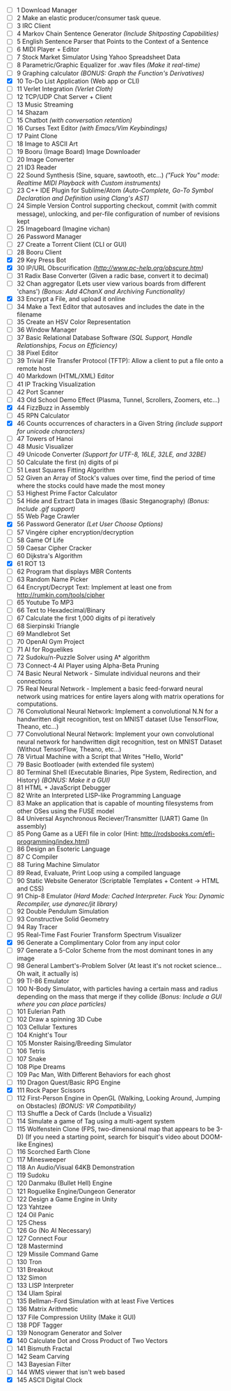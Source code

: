 - [ ] 1 Download Manager
- [ ] 2 Make an elastic producer/consumer task queue.
- [ ] 3 IRC Client
- [ ] 4 Markov Chain Sentence Generator *(Include Shitposting Capabilities)* 
- [ ] 5 English Sentence Parser that Points to the Context of a Sentence
- [ ] 6 MIDI Player + Editor 
- [ ] 7 Stock Market Simulator Using Yahoo Spreadsheet Data
- [ ] 8 Parametric/Graphic Equalizer for .wav files *(Make it real-time)* 
- [ ] 9 Graphing calculator *(BONUS: Graph the Function's Derivatives)* 
- [x] 10 To-Do List Application (Web app or CLI) 
- [ ] 11 Verlet Integration *(Verlet Cloth)*
- [ ] 12 TCP/UDP Chat Server + Client
- [ ] 13 Music Streaming
- [ ] 14 Shazam
- [ ] 15 Chatbot *(with conversation retention)*
- [ ] 16 Curses Text Editor *(with Emacs/Vim Keybindings)*
- [ ] 17 Paint Clone 
- [ ] 18 Image to ASCII Art 
- [ ] 19 Booru (Image Board) Image Downloader
- [ ] 20 Image Converter
- [ ] 21 ID3 Reader
- [ ] 22 Sound Synthesis (Sine, square, sawtooth, etc...) *("Fuck You" mode: Realtime MIDI Playback with Custom instruments)*
- [ ] 23 C++ IDE Plugin for Sublime/Atom *(Auto-Complete, Go-To Symbol Declaration and Definition using Clang's AST)* 
- [ ] 24 Simple Version Control supporting checkout, commit (with commit message), unlocking, and per-file configuration of number of revisions kept
- [ ] 25 Imageboard (Imagine vichan) 
- [ ] 26 Password Manager 
- [ ] 27 Create a Torrent Client (CLI or GUI) 
- [ ] 28 Booru Client 
- [x] 29 Key Press Bot
- [x] 30 IP/URL Obscurification *(http://www.pc-help.org/obscure.htm)* 
- [ ] 31 Radix Base Converter (Given a radic base, convert it to decimal)
- [ ] 32 Chan aggregator (Lets user view various boards from different 'chans') *(Bonus: Add 4ChanX and Archiving Functionality)* 
- [x] 33 Encrypt a File, and upload it online 
- [ ] 34 Make a Text Editor that autosaves and includes the date in the filename 
- [ ] 35 Create an HSV Color Representation 
- [ ] 36 Window Manager 
- [ ] 37 Basic Relational Database Software *(SQL Support, Handle Relationships, Focus on Efficiency)* 
- [ ] 38 Pixel Editor 
- [ ] 39 Trivial File Transfer Protocol (TFTP): Allow a client to put a file onto a remote host 
- [ ] 40 Markdown (HTML/XML) Editor 
- [ ] 41 IP Tracking Visualization 
- [ ] 42 Port Scanner 
- [ ] 43 Old School Demo Effect (Plasma, Tunnel, Scrollers, Zoomers, etc...) 
- [x] 44 FizzBuzz in Assembly
- [ ] 45 RPN Calculator 
- [x] 46 Counts occurrences of characters in a Given String *(include support for unicode characters)* 
- [ ] 47 Towers of Hanoi
- [ ] 48 Music Visualizer
- [ ] 49 Unicode Converter *(Support for UTF-8, 16LE, 32LE, and 32BE)*
- [ ] 50 Calculate the first (n) digits of pi 
- [ ] 51 Least Squares Fitting Algorithm 
- [ ] 52 Given an Array of Stock's values over time, find the period of time where the stocks could have made the most money 
- [ ] 53 Highest Prime Factor Calculator 
- [ ] 54 Hide and Extract Data in images (Basic Steganography) *(Bonus: Include .gif support)* 
- [ ] 55 Web Page Crawler 
- [x] 56 Password Generator *(Let User Choose Options)* 
- [ ] 57 Vingére cipher encryption/decryption 
- [ ] 58 Game Of Life 
- [ ] 59 Caesar Cipher Cracker 
- [ ] 60 Dijkstra's Algorithm 
- [x] 61 ROT 13 
- [ ] 62 Program that displays MBR Contents 
- [ ] 63 Random Name Picker 
- [ ] 64 Encrypt/Decrypt Text: Implement at least one from http://rumkin.com/tools/cipher 
- [ ] 65 Youtube To MP3 
- [ ] 66 Text to Hexadecimal/Binary 
- [ ] 67 Calculate the first 1,000 digits of pi iteratively 
- [ ] 68 Sierpinski Triangle 
- [ ] 69 Mandlebrot Set
- [ ] 70 OpenAI Gym Project 
- [ ] 71 AI for Roguelikes 
- [ ] 72 Sudoku/n-Puzzle Solver using A* algorithm 
- [ ] 73 Connect-4 AI Player using Alpha-Beta Pruning 
- [ ] 74 Basic Neural Network - Simulate individual neurons and their connections 
- [ ] 75 Real Neural Network - Implement a basic feed-forward neural network using matrices for entire layers along with matrix operations for computations. 
- [ ] 76 Convolutional Neural Network: Implement a convolutional N.N for a handwritten digit recognition, test on MNIST dataset (Use TensorFlow, Theano, etc...) 
- [ ] 77 Convolutional Neural Network: Implement your own convolutional neural network for handwritten digit recognition, test on MNIST Dataset (Without TensorFlow, Theano, etc...) 
- [ ] 78 Virtual Machine with a Script that Writes "Hello, World" 
- [ ] 79 Basic Bootloader (with extended file system) 
- [ ] 80 Terminal Shell (Executable Binaries, Pipe System, Redirection, and History) *(BONUS: Make it a GUI)* 
- [ ] 81 HTML + JavaScript Debugger 
- [ ] 82 Write an Interpreted LISP-like Programming Language 
- [ ] 83 Make an application that is capable of mounting filesystems from other OSes using the FUSE model 
- [ ] 84 Universal Asynchronous Reciever/Transmitter (UART) Game (In assembly) 
- [ ] 85 Pong Game as a UEFI file in color (Hint: http://rodsbooks.com/efi-programming/index.html) 
- [ ] 86 Design an Esoteric Language 
- [ ] 87 C Compiler 
- [ ] 88 Turing Machine Simulator 
- [ ] 89 Read, Evaluate, Print Loop using a compiled language 
- [ ] 90 Static Website Generator (Scriptable Templates + Content → HTML and CSS)
- [ ] 91 Chip-8 Emulator *(Hard Mode: Cached Interpreter. Fuck You: Dynamic Recompiler, use dynarec/jit library)* 
- [ ] 92 Double Pendulum Simulation 
- [ ] 93 Constructive Solid Geometry 
- [ ] 94 Ray Tracer 
- [ ] 95 Real-Time Fast Fourier Transform Spectrum Visualizer 
- [x] 96 Generate a Complimentary Color from any input color 
- [ ] 97 Generate a 5-Color Scheme from the most dominant tones in any image 
- [ ] 98 General Lambert's-Problem Solver (At least it's not rocket science... Oh wait, it actually is) 
- [ ] 99 TI-86 Emulator 
- [ ] 100 N-Body Simulator, with particles having a certain mass and radius depending on the mass that merge if they collide *(Bonus: Include a GUI where you can place particles)* 
- [ ] 101 Eulerian Path 
- [ ] 102 Draw a spinning 3D Cube 
- [ ] 103 Cellular Textures 
- [ ] 104 Knight's Tour 
- [ ] 105 Monster Raising/Breeding Simulator 
- [ ] 106 Tetris 
- [ ] 107 Snake 
- [ ] 108 Pipe Dreams 
- [ ] 109 Pac Man, With Different Behaviors for each ghost 
- [ ] 110 Dragon Quest/Basic RPG Engine 
- [x] 111 Rock Paper Scissors 
- [ ] 112 First-Person Engine in OpenGL (Walking, Looking Around, Jumping on Obstacles) *(BONUS: VR Compatibility)* 
- [ ] 113 Shuffle a Deck of Cards (Include a Visualiz) 
- [ ] 114 Simulate a game of Tag using a multi-agent system 
- [ ] 115 Wolfenstein Clone (FPS, two-dimensional map that appears to be 3-D) (If you need a starting point, search for bisquit's video about DOOM-like Engines) 
- [ ] 116 Scorched Earth Clone 
- [ ] 117 Minesweeper 
- [ ] 118 An Audio/Visual 64KB Demonstration 
- [ ] 119 Sudoku 
- [ ] 120 Danmaku (Bullet Hell) Engine 
- [ ] 121 Roguelike Engine/Dungeon Generator 
- [ ] 122 Design a Game Engine in Unity 
- [ ] 123 Yahtzee 
- [ ] 124 Oil Panic 
- [ ] 125 Chess 
- [ ] 126 Go (No AI Necessary) 
- [ ] 127 Connect Four 
- [ ] 128 Mastermind 
- [ ] 129 Missile Command Game 
- [ ] 130 Tron 
- [ ] 131 Breakout 
- [ ] 132 Simon 
- [ ] 133 LISP Interpreter 
- [ ] 134 Ulam Spiral 
- [ ] 135 Bellman-Ford Simulation with at least Five Vertices 
- [ ] 136 Matrix Arithmetic 
- [ ] 137 File Compression Utility (Make it GUI) 
- [ ] 138 PDF Tagger 
- [ ] 139 Nonogram Generator and Solver 
- [x] 140 Calculate Dot and Cross Product of Two Vectors
- [ ] 141 Bismuth Fractal 
- [ ] 142 Seam Carving 
- [ ] 143 Bayesian Filter 
- [ ] 144 WMS viewer that isn't web based
- [x] 145 ASCII Digital Clock 
